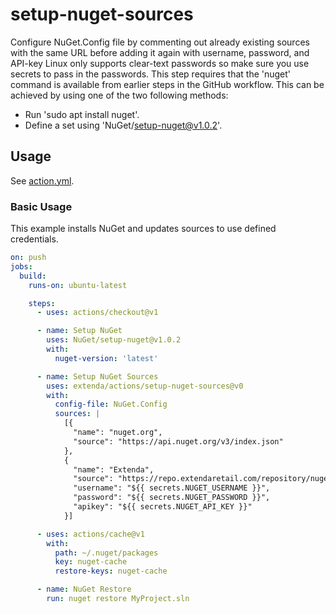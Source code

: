 # setup-nuget-sources

Configure NuGet.Config file by commenting out already existing sources with the same URL before adding it again with username, password, and API-key
Linux only supports clear-text passwords so make sure you use secrets to pass in the passwords.
This step requires that the 'nuget' command is available from earlier steps in the GitHub workflow. This can be achieved by using one of the two following methods:
 * Run 'sudo apt install nuget'.
 * Define a set using  'NuGet/setup-nuget@v1.0.2'.

## Usage

See [action.yml](action.yml).

### Basic Usage

This example installs NuGet and updates sources to use defined credentials.

```yaml
on: push
jobs:
  build:
    runs-on: ubuntu-latest

    steps:
      - uses: actions/checkout@v1

      - name: Setup NuGet
        uses: NuGet/setup-nuget@v1.0.2
        with:
          nuget-version: 'latest'

      - name: Setup NuGet Sources
        uses: extenda/actions/setup-nuget-sources@v0
        with:
          config-file: NuGet.Config
          sources: |
            [{
              "name": "nuget.org",
              "source": "https://api.nuget.org/v3/index.json"
            },
            {
              "name": "Extenda",
              "source": "https://repo.extendaretail.com/repository/nuget-group/",
              "username": "${{ secrets.NUGET_USERNAME }}",
              "password": "${{ secrets.NUGET_PASSWORD }}",
              "apikey": "${{ secrets.NUGET_API_KEY }}"
            }]

      - uses: actions/cache@v1
        with:
          path: ~/.nuget/packages
          key: nuget-cache
          restore-keys: nuget-cache

      - name: NuGet Restore
        run: nuget restore MyProject.sln
```
